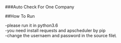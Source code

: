 ###Auto Check For One Company

##How To Run

-please run it in python3.6\
-you need install requests and apscheduler by pip\
-change the usernaem and password in the source file\